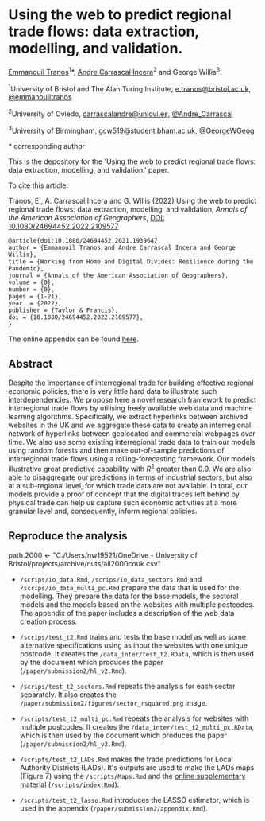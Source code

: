 # Using the web to predict regional trade flows: data extraction, modelling, and validation.

[Emmanouil Tranos](https://etranos.info/)<sup>1</sup>\*, [Andre Carrascal Incera](https://sites.google.com/view/andrecarrascalincera/home)<sup>2</sup>
and George Willis<sup>3</sup>.

<sup>1</sup>University of Bristol and The Alan Turing Institute, [e.tranos@bristol.ac.uk](mailto:e.tranos@bristol.ac.uk), [@emmanouiltranos](https://twitter.com/emmanouiltranos)

<sup>2</sup>University of Oviedo, [carrascalandre@uniovi.es](mailto:carrascalandre@uniovi.es), [@Andre_Carrascal](https://twitter.com/Andre_Carrascal)

<sup>3</sup>University of Birmingham, [gcw519@student.bham.ac.uk](mailto:gcw519@student.bham.ac.uk), [@GeorgeWGeog](https://twitter.com/GeorgeWGeog)

\* corresponding author

This is the depository for the 'Using the web to predict regional trade flows: data extraction, modelling, and validation.' paper.

To cite this article:

Tranos, E., A. Carrascal Incera and G. Willis (2022) Using the web to predict regional trade flows: data extraction, modelling, and validation, *Annals of the American Association of Geographers*, [DOI: 10.1080/24694452.2022.2109577](https://www.tandfonline.com/doi/full/10.1080/24694452.2022.2109577)

```
@article{doi:10.1080/24694452.2021.1939647,
author = {Emmanouil Tranos and Andre Carrascal Incera and George Willis},
title = {Working from Home and Digital Divides: Resilience during the Pandemic},
journal = {Annals of the American Association of Geographers},
volume = {0},
number = {0},
pages = {1-21},
year  = {2022},
publisher = {Taylor & Francis},
doi = {10.1080/24694452.2022.2109577},
}
```
The online appendix can be found [here](https://etranos.info/regional_trade_hyperlinks/).

## Abstract

Despite the importance of interregional trade for building effective regional economic policies, there is very little hard data to illustrate such interdependencies. We propose here a novel research framework to predict interregional trade flows by utilising freely available web data and machine learning algorithms. Specifically, we extract hyperlinks between archived websites in the UK and we aggregate these data to create an interregional network of hyperlinks between geolocated and commercial webpages over time. We also use some existing interregional trade data to train our models using random forests and then make out-of-sample predictions of interregional trade flows using a rolling-forecasting framework. Our models illustrative great predictive capability with $R^2$ greater than 0.9. We are also able to disaggregate our predictions in terms of industrial sectors, but also at a sub-regional level, for which trade data are not available. In total, our models provide a proof of concept that the digital traces left behind by physical trade can help us capture such economic activities at a more granular level and, consequently, inform regional policies.


## Reproduce the analysis


path.2000 <- "C:/Users/nw19521/OneDrive - University of Bristol/projects/archive/nuts/all2000couk.csv"

- `/scrips/io_data.Rmd`, `/scrips/io_data_sectors.Rmd` and
`/scrips/io_data_multi_pc.Rmd` prepare the data that is used for the
modelling. They prepare the data for the base models, the sectoral models 
and the models based on the websites with multiple postcodes. 
The appendix of the paper includes a description of the web data creation
process.

- `/scrips/test_t2.Rmd` trains and tests the base model as well as some alternative
specifications using as input the websites with one unique postcode. 
It creates the `/data_inter/test_t2.RData`, which is then used by the 
document which produces the paper (`/paper/submission2/hl_v2.Rmd`).

- `/scrips/test_t2_sectors.Rmd` repeats the analysis for each sector
separately. It also creates the `/paper/submission2/figures/sector_rsquared.png` image.

- `/scripts/test_t2_multi_pc.Rmd` repeats the analysis for websites with
multiple postcodes. It creates the `/data_inter/test_t2_multi_pc.RData`, 
which is then used by the document which produces the paper 
(`/paper/submission2/hl_v2.Rmd`).

- `/scripts/test_t2_LADs.Rmd` makes the trade predictions for Local Authority Districts (LADs). It's outputs are used to make the LADs maps (Figure 7) using the `/scripts/Maps.Rmd` and the [online supplementary material](https://etranos.info/regional_trade_hyperlinks/)  (`/scripts/index.Rmd`). 

- `/scripts/test_t2_lasso.Rmd` introduces the LASSO estimator, which is used in the appendix (`/paper/submission2/appendix.Rmd`).
